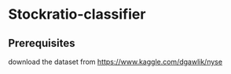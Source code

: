 # Stockratio-classifier

## Prerequisites
download the dataset from https://www.kaggle.com/dgawlik/nyse